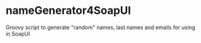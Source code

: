 # nameGenerator4SoapUI
Groovy script to generate "random" names, last names and emails for using in SoapUI

